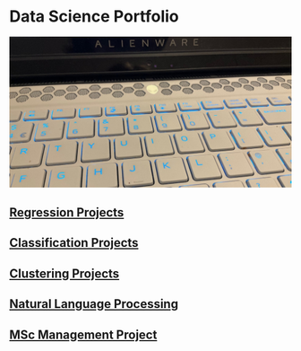 # Data Science Portfolio

![](/images/alienware.jpg)

## [Regression Projects](https://github.com/Auckland68/LinearRegression)

## [Classification Projects](https://github.com/Auckland68/Classification)

## [Clustering Projects](https://github.com/Auckland68/Clustering)

## [Natural Language Processing](https://github.com/Auckland68/NLPModels)

## [MSc Management Project](https://github.com/Auckland68/Arun-Travel-Reviews-Analysis)



